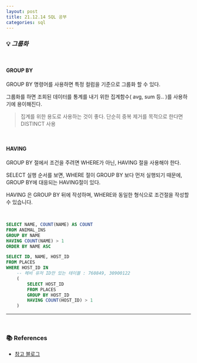 ```yaml
---
layout: post
title: 21.12.14 SQL 공부
categories: sql
---
```


### 💡 ***그룹화***

<br>

#### GROUP BY

GROUP BY 명령어를 사용하면 특정 컬럼을 기준으로 그룹화 할 수 있다.

그룹화를 하면 조회된 데이터를 통계를 내기 위한 집계함수( avg, sum 등.. )를 사용하기에 용이해진다.

> 집계를 위한 용도로 사용하는 것이 좋다. 단순히 중복 제거를 목적으로 한다면 DISTINCT 사용

<br>

#### HAVING

GROUP BY 절에서 조건을 주려면 WHERE가 아닌, HAVING 절을 사용해야 한다.

SELECT 실행 순서를 보면, WHERE 절이 GROUP BY 보다 먼저 실행되기 때문에, GROUP BY에 대응되는 HAVING절이 있다.

HAVING 은 GROUP BY 뒤에 작성하며, WHERE와 동일한 형식으로 조건절을 작성할 수 있습니다.

<br>

```sql
SELECT NAME, COUNT(NAME) AS COUNT
FROM ANIMAL_INS
GROUP BY NAME
HAVING COUNT(NAME) > 1
ORDER BY NAME ASC
```

```sql
SELECT ID, NAME, HOST_ID
FROM PLACES
WHERE HOST_ID IN
    -- 헤비 유저 ID만 있는 테이블 : 760849, 30900122
    (
        SELECT HOST_ID
        FROM PLACES
        GROUP BY HOST_ID
        HAVING COUNT(HOST_ID) > 1
    )
```
---

<br>

### 📚 References
- [참고 블로그](https://victorydntmd.tistory.com/138)